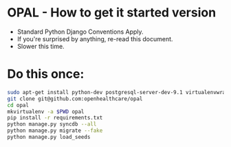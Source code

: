 OPAL - How to get it started version
======

* Standard Python Django Conventions Apply.
* If you're surprised by anything, re-read this document.
* Slower this time.

Do this once:
=========

```bash
sudo apt-get install python-dev postgresql-server-dev-9.1 virtualenvwrapper
git clone git@github.com:openhealthcare/opal
cd opal
mkvirtualenv -a $PWD opal
pip install -r requirements.txt
python manage.py syncdb --all
python manage.py migrate --fake
python manage.py load_seeds
```